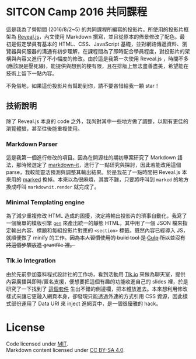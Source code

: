 # SITCON Camp 2016 共同課程

這是我為了營期間 (2016/8/2~5) 的共同課程所編寫的投影片。所使用的投影片框架為 [Reveal.js](http://lab.hakim.se/reveal-js)，內文使用 Markdown 撰寫，並且從原本的佈景修改了配色。最初是假定學員有基本的 HTML、CSS、JavaScript 基礎，並對網路傳遞資料、瀏覽器與伺服器的溝通有初步理解，在課程間為了即時配合學員程度，對投影片的架構與內容又進行了不小幅度的修改。由於這是我第一次使用 Reveal.js ，時間不多(應該說是壓死線)，能提供與想到的梗有限，且在排版上無法盡善盡美，希望能在技術上留下一點內容。

不免俗地，如果這份投影片有幫助到你，請不要吝惜給我一顆 star！

## 技術說明
除了 Reveal.js 本身的 code 之外，我尚對其中一些地方做了調整，以期有更佳的瀏覽體驗，甚至往後能重複使用。

### Markdown Parser
這是我第一個進行修改的項目。因為在開源社的期初專案研究了 Markdown 語法，那時候選定了 [markdown-it](https://github.com/markdown-it/markdown-it)，進行了一點研究與探討，因此若能改用這個 parse，我較能靈活預測與調整其輸出結果。於是我花了一點時間把 Reveal.js 本來用的 [marked](https://github.com/chjj/marked) 換掉。本來以為很麻煩，其實不難，只要將呼叫到 `marked` 的地方換成呼叫 `markdownit.render` 就完成了。

### Minimal Templating engine
為了減少重複修改 HTML 造成的困擾，決定將輸出投影片的瑣事自動化，我寫了一個簡單的模版引擎 [`gen`](gen) 來產出統一的靜態 HTML，其中用了一個 JSON 檔來指定輸出內容、標題和每組投影片對應的 `<section>` 標籤。既然內容已經導入 JS，就順便做了 minify 的工作。~~因為本人習慣使用的 build tool 是 [Gulp](gulpjs.com) 所以並沒有將這個步驟放進 gruntfile 裡。~~

### Tlk.io Integration
由於先前參加臺科程式設計社的工作坊，看到活動用 [Tlk.io](http://tlk.io/) 來做為聊天室，提供內容廣播與即時/匿名支援，便想要把這個有趣的功能收進自己的 slides 裡，於是研究了一下找到了 [這個套件](https://github.com/denehyg/reveal.js-menu) 生出不錯的側邊欄，把本體放進去。本來想利用修改樣式來讓它更融入網頁本身，卻發現只能透過外連的方式引用 CSS 資源，因此樣式部份運用了 Data URI 來 inject 進網頁中，是一個很優雅的 hack。

# License
Code licensed under [MIT](LICENSE).  
Markdown content licensed under [CC BY-SA 4.0](https://creativecommons.org/licenses/by-sa/4.0/).
